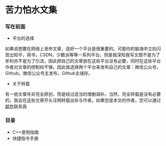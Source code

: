 # 苦力怕水文集

### 写在前面

- 平台的选择

如果说想要在网络上发布文章，选好一个平台是很重要的。可能你的脑海中立刻闪现出知乎，简书，CSDN，少数派等等一系列平台。但是我深知我写文既不是为了牟利亦不是为了引流，因此把自己的文章放在这些平台没有必要，同时在这些平台作者对文章的控制权不够。因此我选择两个平台来发布自己的文章：微信公众号，Github。微信公众号主发布，Github主储存。

- 关于转载

有一些文章并非完全原创，而是经过适当的增删调补。当然，完全转载是没有必要的。我会在这些文章开头注明转载出处与作者。如果您是本文的作者，您可以通过[邮件](creeperwater@163.com)联系我


### 目录

- C++使用指南
- 快捷指令手册
